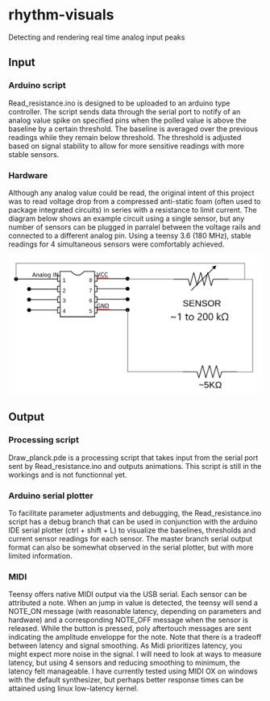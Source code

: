 # rhythm-visuals
Detecting and rendering real time analog input peaks

## Input

### Arduino script

Read_resistance.ino is designed to be uploaded to an arduino type controller. The script sends data through the serial port to notify
of an analog value spike on specified pins when the polled value is above the baseline by a certain threshold. The baseline is averaged
over the previous readings while they remain below threshold. The threshold is adjusted based on signal stability to allow for more 
sensitive readings with more stable sensors.

### Hardware

Although any analog value could be read, the original intent of this project was to read voltage drop from a compressed
anti-static foam (often used to package integrated circuits) in series with a resistance to limit current. The diagram below shows an
example circuit using a single sensor, but any number of sensors can be plugged in parralel between the voltage rails and connected to 
a different analog pin. Using a teensy 3.6 (180 MHz), stable readings for 4 simultaneous sensors were comfortably achieved.

![circuit diagram](/diagram_podo.png?raw=true)

## Output

### Processing script

Draw_planck.pde is a processing script that takes input from the serial port sent by Read_resistance.ino and outputs animations.
This script is still in the workings and is not functionnal yet. 

### Arduino serial plotter

To facilitate parameter adjustments and debugging, the Read_resistance.ino script has a debug branch that can be used in conjunction with the arduino IDE serial plotter (ctrl + shift + L) to visualize the baselines, thresholds and current sensor readings for each sensor. The master branch serial output format can also be somewhat observed in the serial plotter, but with more limited information.

### MIDI

Teensy offers native MIDI output via the USB serial. Each sensor can be attributed a note. When an jump in value is detected, the teensy will send a NOTE_ON message (with reasonable latency, depending on parameters and hardware) and a corresponding NOTE_OFF message when the sensor is released. While the button is pressed, poly aftertouch messages are sent indicating the amplitude enveloppe for the note. Note that there is a tradeoff between latency and signal smoothing. As Midi prioritizes latency, you might expect more noise in the signal. I will need to look at ways to measure latency, but using 4 sensors and reducing smoothing to minimum, the latency felt manageable. I have currently tested using MIDI OX on windows with the default synthesizer, but perhaps better response times can be attained using linux low-latency kernel.

